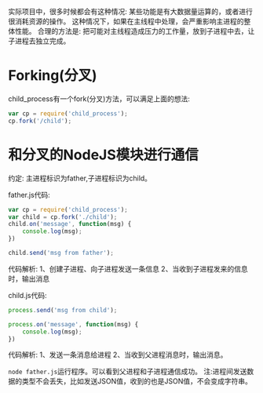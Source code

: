 实际项目中，很多时候都会有这种情况:
某些功能是有大数据量运算的，或者进行很消耗资源的操作。
这种情况下，如果在主线程中处理，会严重影响主进程的整体性能。
合理的方法是:
把可能对主线程造成压力的工作量，放到子进程中去，让子进程去独立完成。

# Forking(分叉)
child_process有一个fork(分叉)方法，可以满足上面的想法:

```js
var cp = require('child_process');
cp.fork('/child');
```

# 和分叉的NodeJS模块进行通信
约定: 主进程标识为father,子进程标识为child。

father.js代码:

```js
var cp = require('child_process');
var child = cp.fork('./child');
child.on('message', function(msg) {
	console.log(msg);
})

child.send('msg from father');
```

代码解析:
1、创建子进程、向子进程发送一条信息
2、当收到子进程发来的信息时，输出消息

child.js代码:
```js
process.send('msg from child');

process.on('message', function(msg) {
	console.log(msg);
})
```

代码解析:
1、发送一条消息给进程
2、当收到父进程消息时，输出消息。

`node father.js`运行程序。可以看到父进程和子进程通信成功。
注:进程间发送数据的类型不会丢失，比如发送JSON值，收到的也是JSON值，不会变成字符串。
